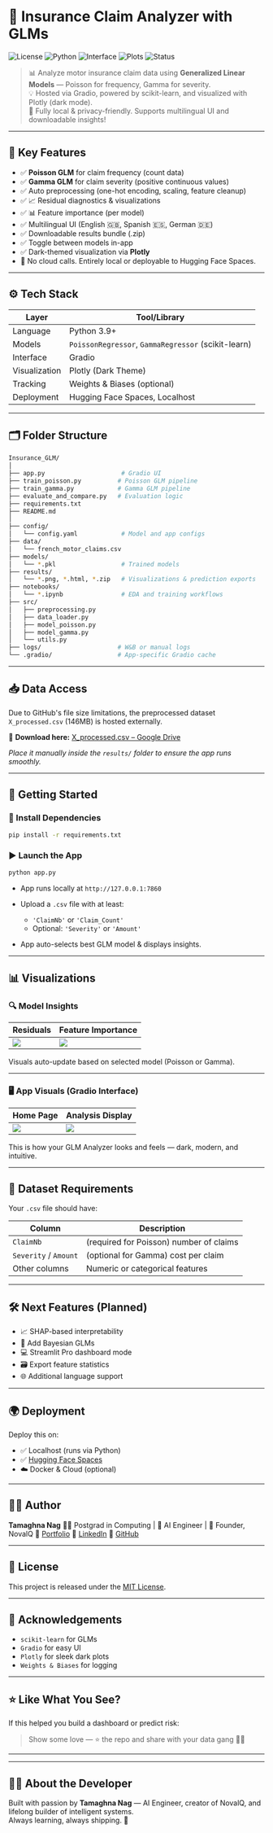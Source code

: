 # 🚗 Insurance Claim Analyzer with GLMs

![License](https://img.shields.io/badge/License-MIT-black)
![Python](https://img.shields.io/badge/Python-3.9+-black)
![Interface](https://img.shields.io/badge/Built_with-Gradio-black)
![Plots](https://img.shields.io/badge/Visuals-Plotly_Dark_Mode-black)
![Status](https://img.shields.io/badge/Development-Active-black)

> 📊 Analyze motor insurance claim data using **Generalized Linear Models** — Poisson for frequency, Gamma for severity.  
> 💡 Hosted via Gradio, powered by scikit-learn, and visualized with Plotly (dark mode).  
> 🔁 Fully local & privacy-friendly. Supports multilingual UI and downloadable insights!

---

## 🧠 Key Features

- ✅ **Poisson GLM** for claim frequency (count data)
- ✅ **Gamma GLM** for claim severity (positive continuous values)
- ✅ Auto preprocessing (one-hot encoding, scaling, feature cleanup)
- ✅ 📈 Residual diagnostics & visualizations
- ✅ 📊 Feature importance (per model)
- ✅ Multilingual UI (English 🇬🇧, Spanish 🇪🇸, German 🇩🇪)
- ✅ Downloadable results bundle (.zip)
- ✅ Toggle between models in-app
- ✅ Dark-themed visualization via **Plotly**
- 🔐 No cloud calls. Entirely local or deployable to Hugging Face Spaces.

---

## ⚙️ Tech Stack

| Layer         | Tool/Library                              |
|--------------|--------------------------------------------|
| Language      | Python 3.9+                               |
| Models        | `PoissonRegressor`, `GammaRegressor` (scikit-learn) |
| Interface     | Gradio                                    |
| Visualization | Plotly (Dark Theme)                       |
| Tracking      | Weights & Biases (optional)               |
| Deployment    | Hugging Face Spaces, Localhost            |

---

## 🗂️ Folder Structure

```bash
Insurance_GLM/
│
├── app.py                     # Gradio UI
├── train_poisson.py          # Poisson GLM pipeline
├── train_gamma.py            # Gamma GLM pipeline
├── evaluate_and_compare.py   # Evaluation logic
├── requirements.txt
├── README.md
│
├── config/
│   └── config.yaml            # Model and app configs
├── data/
│   └── french_motor_claims.csv
├── models/
│   └── *.pkl                  # Trained models
├── results/
│   └── *.png, *.html, *.zip   # Visualizations & prediction exports
├── notebooks/
│   └── *.ipynb                # EDA and training workflows
├── src/
│   ├── preprocessing.py
│   ├── data_loader.py
│   ├── model_poisson.py
│   ├── model_gamma.py
│   └── utils.py
├── logs/                     # W&B or manual logs
└── .gradio/                  # App-specific Gradio cache
````

---
## 📥 Data Access

Due to GitHub's file size limitations, the preprocessed dataset `X_processed.csv` (146MB) is hosted externally.

🔗 **Download here:** [X_processed.csv – Google Drive](https://drive.google.com/file/d/1ygaFdSx_8NHwxu5HyQdqFGNdkg_apdWZ/view?usp=sharing)

*Place it manually inside the `results/` folder to ensure the app runs smoothly.*

---
## 🚀 Getting Started

### 🔧 Install Dependencies

```bash
pip install -r requirements.txt
```

### ▶️ Launch the App

```bash
python app.py
```

* App runs locally at `http://127.0.0.1:7860`
* Upload a `.csv` file with at least:

  * `'ClaimNb'` or `'Claim_Count'`
  * Optional: `'Severity'` or `'Amount'`
* App auto-selects best GLM model & displays insights.

---

## 📊 Visualizations

### 🔍 Model Insights

| Residuals                       | Feature Importance                                     |
| ------------------------------- | ----------------------------------------------------- |
| ![](results/poisson_residuals.png) | ![](results/featimp_eca7a6b456af4624bb949f5ac496dbef.png) |

Visuals auto-update based on selected model (Poisson or Gamma).

---

### 🖥️ App Visuals (Gradio Interface)

| Home Page                       | Analysis Display                                     |
| ------------------------------- | --------------------------------------------------- |
| ![](results/App_vis1.png)       | ![](results/App_vis2.png)                           |

This is how your GLM Analyzer looks and feels — dark, modern, and intuitive.

---

## 📄 Dataset Requirements

Your `.csv` file should have:

| Column                | Description                             |
| --------------------- | --------------------------------------- |
| `ClaimNb`             | (required for Poisson) number of claims |
| `Severity` / `Amount` | (optional for Gamma) cost per claim     |
| Other columns         | Numeric or categorical features         |

---

## 🛠️ Next Features (Planned)

* 📈 SHAP-based interpretability
* 🧠 Add Bayesian GLMs
* 💻 Streamlit Pro dashboard mode
* 🗃️ Export feature statistics
* 🌐 Additional language support

---

## 🌍 Deployment

Deploy this on:

* ✅ Localhost (runs via Python)
* ✅ [Hugging Face Spaces](https://huggingface.co/spaces)
* ☁️ Docker & Cloud (optional)

---

## 🧑‍💻 Author

**Tamaghna Nag**
👨‍🎓 Postgrad in Computing | 💼 AI Engineer | 🚀 Founder, NovalQ
🔗 [Portfolio](https://tamaghnatech.in)
🔗 [LinkedIn](https://www.linkedin.com/in/tamaghna99/)
🔗 [GitHub](https://github.com/Tamaghnatech)

---

## 📜 License

This project is released under the [MIT License](LICENSE).

---

## 💬 Acknowledgements

* `scikit-learn` for GLMs
* `Gradio` for easy UI
* `Plotly` for sleek dark plots
* `Weights & Biases` for logging

---

## ⭐ Like What You See?

If this helped you build a dashboard or predict risk:

> Show some love — ⭐ the repo and share with your data gang 🧠🔥

---
---

## 👨‍💻 About the Developer

Built with passion by **Tamaghna Nag** — AI Engineer, creator of NovalQ, and lifelong builder of intelligent systems.  
Always learning, always shipping. 🚀

